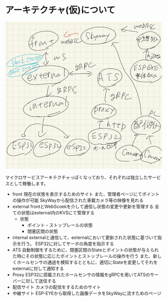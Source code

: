 # アーキテクチャ(仮)について

![システム構成図(仮)](./system%20archtecture(draft).jpg)

マイクロサービスアーキテクチャっぽくなっており、それぞれは独立したサービスとして稼働します。

- front
  現在の状態を表示するためのサイト
  また、管理者ページにてポイントの操作が可能
  SkyWayから配信された車載カメラ等の映像を見れる
- external
  frontとWebScoekを介して通信し状態の変更や更新を管理する
  全ての状態はexternal内のKVSにて管理する
    - 状態
      - ポイント・ストップレールの状態
      - 閉塞区間の状態
- internal
  externalと通信して、externalにおいて更新された状態に基づいて指示を行う。
  ESP32に対してサーボの角度を指示する
- ATS
  自動制御をするために、閉塞区間のStateとポイントの状態が与えられた時にその状態に応じたポイントとストップレールの操作を行う
  また、新しくホールセンサの通過を検知するとともに、適切にStateを変更してそれをexternalに対して通知する
- Proxy
  ESP32に搭載されたホールセンサの情報をgRPCを用いてATSのサーバーに対して送信する
- 配信サイト
  カメラの配信をするためのサイト
- 中継サイト
  ESP-EYEから取得した画像データをSkyWayに流すためのページ